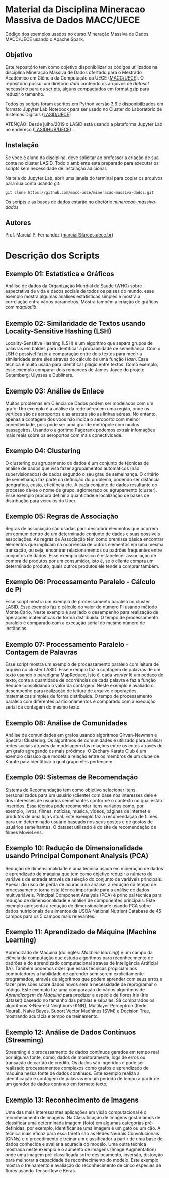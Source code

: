 # Material da Disciplina Mineracao Massiva de Dados MACC/UECE

Código dos exemplos usados no curso Mineração Massiva de Dados MACC/UECE usando o Apache Spark.

## Objetivo

Este repositório tem como objetivo disponibilizar os códigos utilizados na disciplina Mineração Massiva de Dados ofertado para o Mestrado Acadêmico em Ciência da Computação da UECE ([MACC/UECE](https://www.uece.br/macc)). O repositório possui um diretório *data* contendo os arquivos de *dataset* necessário para os scripts, alguns compactados em format gzip para reduzir o tamanho. 

Todos os scripts foram escritos em Python versão 3.6 e disponibilizados em formato Jupyter Lab Notebook para ser usado no Cluster do Laboratório de Sistemas Digitais ([LASID/UECE](https://lasid.uece.br)) 

ATENÇÃO: Desde julho/2019 o LASID está usando a plataforma Jupyter Lab no endereço ([LASIDHUB/UECE](https://lasidhub.uece.br)) .

## Instalação

Se voce é aluno da disciplina, deve solicitar ao professor a criação de sua conta no cluster LASID. Todo o ambiente está preparado para executar os scripts sem necessidade de instalação adicional.

Na tela do Jupyter Lab, abrir uma janela do terminal para copiar os arquivos para sua conta usando git:

```
git clone https://github.com/macc-uece/mineracao-massiva-dados.git
```

Os scripts e as bases de dados estarão no diretório *mineracao-massiva-dados*

## Autores

Prof. Marcial P. Fernandez (marcial@larces.uece.br)


# Descrição dos Scripts

## Exemplo 01: Estatística e Gráficos

Análise de dados da Organização Mundial de Saude (WHO) sobre espectativa de vida e dados sociais de todos os paises do mundo. esse exemplo mostra algumas análises estatísticas simples e mostra a correlação entra vários parametros. Mostra também a criação de gráficos com *matplotlib*.

## Exemplo 02: Similaridade de Textos usando Locality-Sensitive Hashing (LSH)

Locality-Sensitive Hashing (LSH) é um algoritmo que separa grupos de palavras em baldes para identificar a probabilidade de semelhança. Com o LSH é possível fazer a comparação entre dois textos para medir a similaridade entre eles através do cálculo de uma função *Hash*. Essa técnica é muito usada para identificar plágio entre textos. Como exemplo, esse exemplo comparar dois romances de James Joyce do projeto Gutemberg: Ulysses e Dubliners. 

## Exemplo 03: Análise de Enlace

Muitos problemas em Ciência de Dados podem ser modelados com um grafo. Um exemplo é a análise da rede aérea em uma região, onde os vertices são os aeroportos e as arestas são as linhas aéreas. No entanto, apenas a contagem dos voos não indica o aeroporto com melhor conectividade, pois pode ser uma grande metrópole com muitos passageiros. Usando o algoritmo Pagerank podemos extrair infomações mais reais sobre os aeroportos com mais conectividade.

## Exemplo 04: Clustering

O clustering ou agrupamento de dados é um conjunto de técnicas de análise de dados que visa fazer agrupamentos automáticos (não supervisionados) de dados segundo o seu grau de semelhança. O critério de semelhança faz parte da definição do problema, podendo ser distância geográfica, custo, eficiência etc. A cada conjunto de dados resultante do processo dá-se o nome de grupo, aglomerado ou agrupamento (cluster). Esse exemplo procura definir a quantidade e localização de bases de distribução para veículos do Uber.

## Exemplo 05: Regras de Associação

Regras de associação são usadas para descobrir elementos que ocorrem em comum dentro de um determinado conjunto de dados e suas possiveis associações. As regras de Associação têm como premissa básica encontrar elementos que implicam na ocorrencia de outros elementos em uma mesma transação, ou seja, encontrar relacionamentos ou padrões frequentes entre conjuntos de dados. Esse exemplo clássico é estabelecer associação de compra de produtos por um consumidor, isto é, se o cliente compra um determinado produto, quais outros produtos ele tende a comprar também.

## Exemplo 06: Processamento Paralelo - Cálculo de Pi

Esse script mostra um exemplo de processamento paralelo no cluster LASID. Esse exemplo faz o cálculo do valor do número Pi usando método Monte Carlo. Neste exemplo é avaliado o desempenho para realização de operações matemáticas de forma distribuída. O tempo de processamento paralelo é comparado com a execução serial do mesmo número de instâncias.

## Exemplo 07: Processamento Paralelo - Contagem de Palavras 

Esse script mostra um exemplo de processamento paralelo com leitura de arquivo no cluster LASID. Esse exemplo faz a contagem de palavras de um texto usando o paradigma MapReduce, isto é, cada *worker* lê um pedaço do texto, conta a quantidade de ocorrências de cada palavra e faz a função Reduce consolidando o valor da contagem. Neste exemplo é avaliado o desempenho para realização de leitura de arquivo e operações matemáticas simples de forma distribuída. O tempo de processamento paralelo com diferentes particionamentos é comparado com a execução serial da contagem do mesmo texto.

## Exemplo 08: Análise de Comunidades

Análise de comunidades em grafos usando algoritmos Girvan-Newman e Spectral Clustering. Os algoritmos de comunidades é utilizado para analisar redes sociais através da modelagem das relações entre os entes através de um grafo agregando os mais próximos. O Zachary Karate Club é um exemplo clássico que modela a relação entre os membros de um clube de Karate para identificar a qual grupo eles pertencem.

## Exemplo 09: Sistemas de Recomendação

Sistema de Recomendação tem como objetivo selecionar itens personalizados para um usuário (cliente) com base nos interesses dele e dos interesses de usuários semelhantes conforme o contexto no qual estão inseridos. Essa técnica pode recomendar itens variados como, por exemplo, livros, filmes, notícias, música, vídeos, páginas de internet e produtos de uma loja virtual. Este exemplo faz a recomendação de filmes para um determinado usuário baseado nos seus gostos e de gostos de usuários semelhantes. O dataset utilizado é do site de recomendação de filmes MovieLens.

## Exemplo 10: Redução de Dimensionalidade usando Principal Component Analysis (PCA) 

Redução de dimensionalidade é uma técnica usada em mineração de dados e aprendizado de máquina que tem como objetivo reduzir o número de variáveis de entrada através da seleção do conjunto de variáveis principais. Apesar do risco de perda de acurácia na análise, a redução do tempo de processamento torna esta técnca importante para a análise de dados multivariáveis. Principal Component Analysis (PCA) é principal técnica para redução de dimensionalidade e análise de componentes principais. Este exemplo apresenta a redução de dimensionalidade usando PCA sobre dados nutricionais de alimentos da USDA National Nutrient Database de 45 campos para os 5 campos mais relevantes.  

## Exemplo 11: Aprendizado de Máquina (Machine Learning)

Aprendizado de Máquina (do inglês: *Machine learning*) é um campo da ciência da computação que estuda algoritmos para reconhecimento de padrões e do aprendizado computacional através de Inteligência Artificial (IA). Também podemos dizer que essas técnicas propiciam aos computadores a habilidade de aprender sem serem explicitamente programados, através de algoritmos que podem aprender com seus erros e fazer previsões sobre dados novos sem a necessidade de reprogramar o código. Este exemplo faz uma comparação de vários algoritmos de *Aprendizagem de Máquina* para predizer a espécie de flores Iris (Iris dataset) baseado no tamanho das pétalas e sépalas. Sã comparados os algoritmos K-Nearest Neighbors (KNN), Multilayer Perceptron (Rede Neural), Naive Bayes, Suport Vector Machines (SVM) e Decision Tree, mostrando acurácia e tempo de treinamento.

## Exemplo 12: Análise de Dados Contínuos (Streaming) 

Streaming é o processamento de dados contínuos gerados em tempo real por alguma fonte, como, dados de monitoramente, logs de erros ou transação de cartão de crédito. Os dados são ingeridos e pode ser realizado processamentos complexos como grafos e aprendizado de máquina nessa fonte de dados contínuos. Este exemplo realiza a identificação e contagem de palavras em um período de tempo a partir de um gerador de dados contínuo em formato texto. 

## Exemplo 13: Reconhecimento de Imagens

Uma das mais interessantes aplicações em visão computacional é o reconhecimento de imagens. Na Classificação de Imagens gostaríamos de classificar uma determinada imagem (foto) em algumas categorias pré-definidas, por exemplo, identificar se uma imagem é um gato ou um cão. A técnica mais eficaz para essa tarefa são as Redes Neurais Convolucionais (CNNs) e o procedimento é treinar um classificador a partir de uma base de dados conhecida e avaliar a acurácia do modelo. Uma outra técnica mostrada neste exemplo é o aumento de imagens (Image Augmentation) onde uma imagem pré-classificada sofre deslocamento, inversão, distorção para melhorar a capacidade de reconhecimento do modelo. Este exemplo mostra o treinamento e avaliação do reconhecimento de cinco espécies de flores usando Tensorflow e Keras.   
